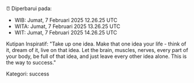 ⏰ Diperbarui pada:
- WIB: Jumat, 7 Februari 2025 12.26.25 UTC
- WITA: Jumat, 7 Februari 2025 13.26.25 UTC
- WIT: Jumat, 7 Februari 2025 14.26.25 UTC

Kutipan Inspiratif:
"Take up one idea. Make that one idea your life - think of it, dream of it, live on that idea. Let the brain, muscles, nerves, every part of your body, be full of that idea, and just leave every other idea alone. This is the way to success."


Kategori: success

